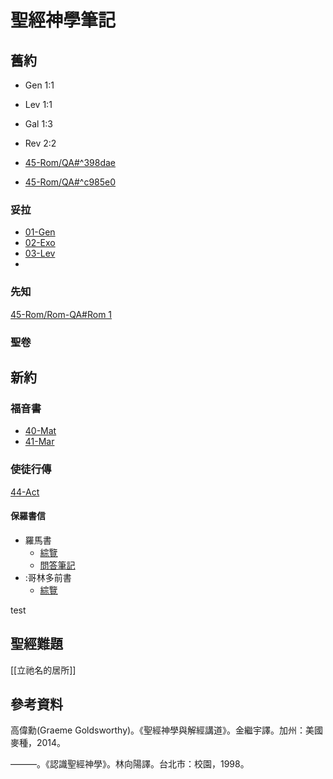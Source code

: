 # 聖經神學筆記

## 舊約

- Gen 1:1
- Lev 1:1
- Gal 1:3
- Rev 2:2

- [45-Rom/QA#^398dae](45-Rom/Rom-QA.md#^398dae.md)
- [45-Rom/QA#^c985e0](45-Rom/Rom-QA.md#^c985e0.md)

### 妥拉
- [01-Gen](01-Gen.md)
- [02-Exo](02-Exo.md)
- [03-Lev](03-Lev.md)
- 
### 先知
[45-Rom/Rom-QA#Rom 1](45-Rom/Rom-QA#Rom%201.md)

### 聖卷

## 新約

### 福音書

- [40-Mat](40-Mat.md)
- [41-Mar](41-Mar.md)

### 使徒行傳

[44-Act](44-Act.md)

#### 保羅書信
- 羅馬書
	- [綜覽](45-Rom/Rom-Notes.md)
	- [問答筆記](45-Rom/Rom-QA.md)
- :哥林多前書
	- [綜覽](46-1Co/1Co-QA.md)

test


## 聖經難題
[[立祂名的居所]]


## 參考資料

高偉勳(Graeme Goldsworthy)。《聖經神學與解經講道》。金繼宇譯。加州：美國麥種，2014。

———。《認識聖經神學》。林向陽譯。台北市：校園，1998。


